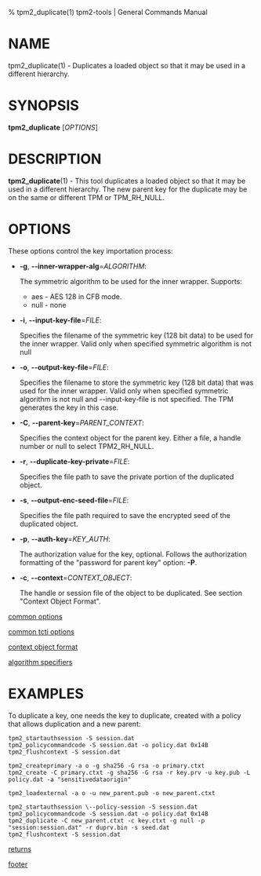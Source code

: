 % tpm2_duplicate(1) tpm2-tools | General Commands Manual

# NAME

tpm2_duplicate(1) -  Duplicates a loaded object so that it may be used in a different hierarchy.

# SYNOPSIS

**tpm2_duplicate** [*OPTIONS*]

# DESCRIPTION

**tpm2_duplicate**(1) - This tool duplicates a loaded object so that it may be used in a different hierarchy. The new parent key for the duplicate may be on the same or different TPM or TPM_RH_NULL.

# OPTIONS

These options control the key importation process:

  * **-g**, **\--inner-wrapper-alg**=_ALGORITHM_:

    The symmetric algorithm to be used for the inner wrapper. Supports:
    * aes - AES 128 in CFB mode.
    * null - none

  * **-i**, **\--input-key-file**=_FILE_:

    Specifies the filename of the symmetric key (128 bit data) to be used for the inner wrapper. Valid only when specified symmetric algorithm is not null

  * **-o**, **\--output-key-file**=_FILE_:

    Specifies the filename to store the symmetric key (128 bit data) that was used for the inner wrapper. Valid only when specified symmetric algorithm is not null and \--input-key-file is not specified. The TPM generates the key in this case.

  * **-C**, **\--parent-key**=_PARENT\_CONTEXT_:

    Specifies the context object for the parent key. Either a file, a handle number or null to select TPM2_RH_NULL.

  * **-r**, **\--duplicate-key-private**=_FILE_:

    Specifies the file path to save the private portion of the duplicated object.

  * **-s**, **\--output-enc-seed-file**=_FILE_:

    Specifies the file path required to save the encrypted seed of the duplicated
    object.

  * **-p**, **\--auth-key**=_KEY\_AUTH_:

    The authorization value for the key, optional.
    Follows the authorization formatting of the
    "password for parent key" option: **-P**.

  * **-c**, **\--context**=_CONTEXT\_OBJECT_:

    The handle or session file of the object to be duplicated.
    See section "Context Object Format".

[common options](common/options.md)

[common tcti options](common/tcti.md)

[context object format](common/ctxobj.md)

[algorithm specifiers](common/alg.md)

# EXAMPLES

To duplicate a key, one needs the key to duplicate, created with a policy that allows duplication and a new parent:
```
tpm2_startauthsession -S session.dat
tpm2_policycommandcode -S session.dat -o policy.dat 0x14B
tpm2_flushcontext -S session.dat

tpm2_createprimary -a o -g sha256 -G rsa -o primary.ctxt
tpm2_create -C primary.ctxt -g sha256 -G rsa -r key.prv -u key.pub -L policy.dat -a "sensitivedataorigin"

tpm2_loadexternal -a o -u new_parent.pub -o new_parent.ctxt

tpm2_startauthsession \--policy-session -S session.dat
tpm2_policycommandcode -S session.dat -o policy.dat 0x14B
tpm2_duplicate -C new_parent.ctxt -c key.ctxt -g null -p "session:session.dat" -r duprv.bin -s seed.dat
tpm2_flushcontext -S session.dat
```

[returns](common/returns.md)

[footer](common/footer.md)
